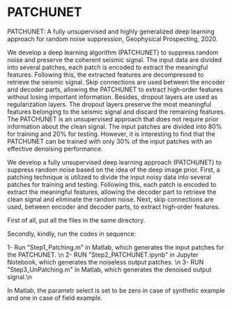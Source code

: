 # PATCHUNET
PATCHUNET: A fully unsupervised and highly generalized deep learning approach for random noise suppression, Geophysical Prospecting, 2020.

We develop a deep learning algorithm (PATCHUNET) to suppress random noise and preserve the coherent seismic signal. The input data are divided into several patches, each patch is encoded to extract the meaningful features. Following this, the extracted features are decompressed to retrieve the seismic signal. Skip connections are used between the encoder and decoder parts, allowing the PATCHUNET to extract high‐order features without losing important information. Besides, dropout layers are used as regularization layers. The dropout layers preserve the most meaningful features belonging to the seismic signal and discard the remaining features. The PATCHUNET is an unsupervised approach that does not require prior information about the clean signal. The input patches are divided into 80% for training and 20% for testing. However, it is interesting to find that the PATCHUNET can be trained with only 30% of the input patches with an effective denoising performance.


We develop a fully unsupervised deep learning approach (PATCHUNET) to suppress random noise based on the idea of the deep image prior. First, a patching technique is utilized to divide the input noisy data into several patches for training and testing. Following this, each patch is encoded to extract the meaningful features, allowing the decoder part to retrieve the clean signal and eliminate the random noise. Next, skip connections are used, between encoder and decoder parts, to extract high‐order features. 

First of all, put all the files in the same directory.

Secondly, kindly, run the codes in sequence:

1- Run "Step1_Patching.m" in Matlab, which generates the input patches for the PATCHUNET. \n
2- RUN "Step2_PATCHUNET.ipynb" in Jupyter Notebook, which generates the noiseless output patches. \n
3- RUN "Step3_UnPatching.m" in Matlab, which generates the denoised output signal.\n

In Matlab, the parametr select is set to be zero in case of synthetic example and one in case of field example.


